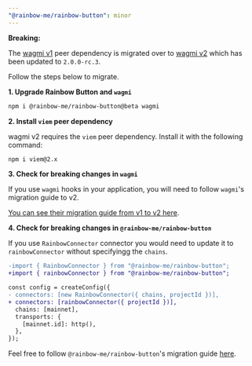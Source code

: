 ```yaml
---
"@rainbow-me/rainbow-button": minor
---
```


**Breaking:**

The [wagmi v1](https://wagmi.sh) peer dependency is migrated over to [wagmi v2](https://rc.wagmi.sh/) which has been updated to `2.0.0-rc.3`.

Follow the steps below to migrate.

**1. Upgrade Rainbow Button and `wagmi`**

```bash
npm i @rainbow-me/rainbow-button@beta wagmi
```

**2. Install `viem` peer dependency**

wagmi v2 requires the `viem` peer dependency. Install it with the following command:

```bash
npm i viem@2.x
```

**3. Check for breaking changes in `wagmi`**

If you use `wagmi` hooks in your application, you will need to follow `wagmi`'s migration guide to v2.


[You can see their migration guide from v1 to v2 here](https://wagmi.sh/react/guides/migrate-from-v1-to-v2).


**4. Check for breaking changes in `@rainbow-me/rainbow-button`**

If you use `RainbowConnector` connector you would need to update it to `rainbowConnector` without specifyingg the `chains`.

```diff
-import { RainbowConnector } from "@rainbow-me/rainbow-button";
+import { rainbowConnector } from "@rainbow-me/rainbow-button";

const config = createConfig({
- connectors: [new RainbowConnector({ chains, projectId })],
+ connectors: [rainbowConnector({ projectId })],
  chains: [mainnet],
  transports: {
    [mainnet.id]: http(),
  },
});
```

Feel free to follow `@rainbow-me/rainbow-button`'s migration guide [here](https://wagmi.sh/react/guides/migrate-from-v1-to-v2).


 
